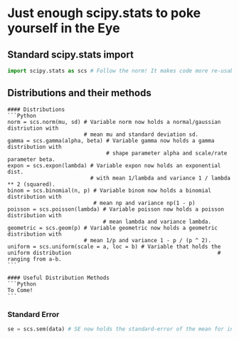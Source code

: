 # Just enough scipy.stats to poke yourself in the Eye

## Standard scipy.stats import
```Python
import scipy.stats as scs # Follow the norm! It makes code more re-usable. 
```

## Distributions and their methods

	#### Distributions
	```Python
	norm = scs.norm(mu, sd) # Variable norm now holds a normal/gaussian distriution with 
							# mean mu and standard deviation sd. 
	gamma = scs.gamma(alpha, beta) # Variable gamma now holds a gamma distribution with 
								   # shape parameter alpha and scale/rate parameter beta. 
	expon = scs.expon(lambda) # Variable expon now holds an exponential dist. 
							  # with mean 1/lambda and variance 1 / lambda ** 2 (squared).
	binom = scs.binomial(n, p) # Variable binom now holds a binomial distribution with 
							   # mean np and variance np(1 - p)
	poisson = scs.poisson(lambda) # Variable poisson now holds a poisson distribution with 
								  # mean lambda and variance lambda. 
	geometric = scs.geom(p) # Variable geometric now holds a geometric distribution with 
							# mean 1/p and variance 1 - p / (p ^ 2). 
	uniform = scs.uniform(scale = a, loc = b) # Variable that holds the uniform distribution 											  # ranging from a-b. 
	```

	#### Useful Distribution Methods
	```Python
	To Come!
	```

### Standard Error
```Python
se = scs.sem(data) # SE now holds the standard-error of the mean for input data. 
``` 

